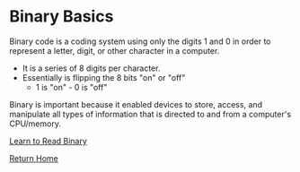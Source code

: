 # Binary Basics  

Binary code is a coding system using only the digits 1 and 0 in order to represent a letter, digit, or other character in a computer. 
- It is a series of 8 digits per character.
- Essentially is flipping the 8 bits "on" or "off"
  - 1 is \"on\"  - 0 is \"off\"

Binary is important because it enabled devices to store, access, and
manipulate all types of information that is directed to and from a
computer's CPU/memory.

[Learn to Read Binary](https://github.com/kakfhk/tutorial/blob/main/Reading%20Binary)

[Return Home](https://github.com/kakfhk/tutorial/blob/main/README.md)
